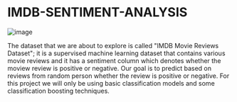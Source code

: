 # IMDB-SENTIMENT-ANALYSIS
![image](https://github.com/Tanwar-12/IMDB-SENTIMENT-ANALYSIS/assets/110081008/3231d113-a43f-4b39-b2da-6cd59197e0de)

The dataset that we are about to explore is called "IMDB Movie Reviews Dataset"; it is a supervised machine learning dataset that contains various movie reviews and it has a sentiment column which denotes whether the moview review is positive or negative. Our goal is to predict based on reviews from random person whether the review is positive or negative. For this project we will only be using basic classification models and some classification boosting techniques.

